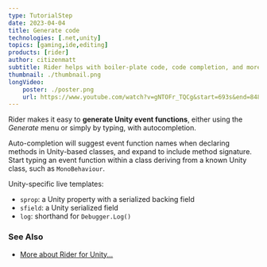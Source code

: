 ```yaml
---
type: TutorialStep
date: 2023-04-04
title: Generate code
technologies: [.net,unity]
topics: [gaming,ide,editing]
products: [rider]
author: citizenmatt
subtitle: Rider helps with boiler-plate code, code completion, and more.
thumbnail: ./thumbnail.png
longVideo: 
    poster: ./poster.png
    url: https://www.youtube.com/watch?v=gNTOFr_TQCg&start=693s&end=848s
---
```


Rider makes it easy to **generate Unity event functions**, either using the *Generate* menu or simply by typing, with autocompletion.

Auto-completion will suggest event function names when declaring methods in Unity-based classes, and expand to include method signature. Start typing an event function within a class deriving from a known Unity class, such as `MonoBehaviour`.

Unity-specific live templates:
* `sprop`: a Unity property with a serialized backing field
* `sfield`: a Unity serialized field
* `log`: shorthand for `Debugger.Log()`

### See Also

- [More about Rider for Unity...](https://www.jetbrains.com/lp/dotnet-unity/)